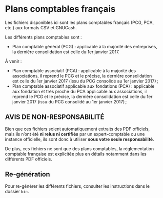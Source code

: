 Plans comptables français
=========================

Les fichiers disponibles ici sont les plans comptables français (PCG, PCA, etc.) aux formats CSV et GNUCash.

Les différents plans comptables sont :

* Plan comptable général (PCG) : applicable à la majorité des entreprises, la dernière consolidation est celle du 1er janvier 2017.

À venir :

* Plan comptable associatif (PCA) : applicable à la majorité des associations, il reprend le PCG et le précise, la dernière consolidation est celle du 1er janvier 2017 (issu du PCG consolidé au 1er janvier 2017) ;
* Plan comptable associatif applicable aux fondations (PCA) : applicable aux fondation et très proche du PCA applicable aux associations, il reprend le PCG et le précise, la dernière consolidation est celle du 1er janvier 2017 (issu du PCG consolidé au 1er janvier 2017) ;

AVIS DE NON-RESPONSABILITÉ
--------------------------

Bien que ces fichiers soient automatiquement extraits des PDF officiels, mais ils n’ont été **ni relus ni certifiés** par un expert-comptable ou une instance officielle, ils sont donc à utiliser **sous votre seule responsabilité**.

De plus, ces fichiers ne sont que des plans comptables, la règlementation comptable française est explicitée plus en détails notamment dans les différents PDF officiels.

Re-génération
-------------

Pour re-générer les différents fichiers, consulter les instructions dans le dossier `bin`.
